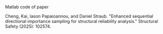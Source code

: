 Matlab code of paper

Cheng, Kai, Iason Papaioannou, and Daniel Straub. "Enhanced sequential directional importance sampling for structural reliability analysis." Structural Safety (2025): 102574.

